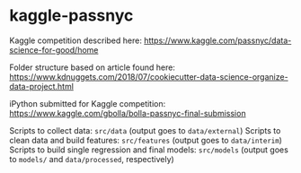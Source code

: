 # kaggle-passnyc
Kaggle competition described here: https://www.kaggle.com/passnyc/data-science-for-good/home

Folder structure based on article found here: https://www.kdnuggets.com/2018/07/cookiecutter-data-science-organize-data-project.html

iPython submitted for Kaggle competition: https://www.kaggle.com/gbolla/bolla-passnyc-final-submission

Scripts to collect data: `src/data` (output goes to `data/external`)
Scripts to clean data and build features: `src/features` (output goes to `data/interim`)
Scripts to build single regression and final models: `src/models` (output goes to `models/` and `data/processed`, respectively)
